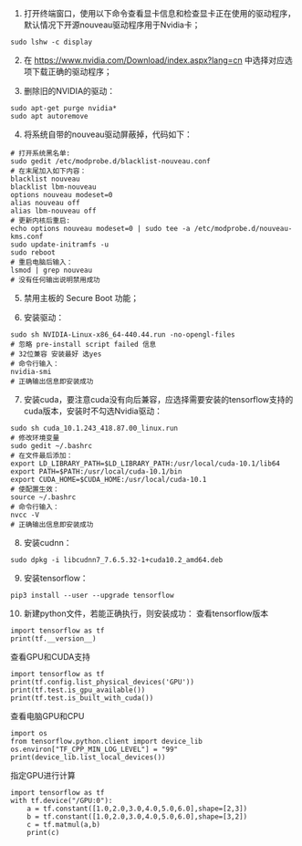 1. 打开终端窗口，使用以下命令查看显卡信息和检查显卡正在使用的驱动程序，默认情况下开源nouveau驱动程序用于Nvidia卡；
```
sudo lshw -c display
```

2. 在 https://www.nvidia.com/Download/index.aspx?lang=cn 中选择对应选项下载正确的驱动程序；

3. 删除旧的NVIDIA的驱动：
```
sudo apt-get purge nvidia*
sudo apt autoremove
```

4. 将系统自带的nouveau驱动屏蔽掉，代码如下：
```
# 打开系统黑名单:
sudo gedit /etc/modprobe.d/blacklist-nouveau.conf 
# 在末尾加入如下内容：
blacklist nouveau
blacklist lbm-nouveau
options nouveau modeset=0
alias nouveau off
alias lbm-nouveau off
# 更新内核后重启:
echo options nouveau modeset=0 | sudo tee -a /etc/modprobe.d/nouveau-kms.conf
sudo update-initramfs -u
sudo reboot
# 重启电脑后输入：
lsmod | grep nouveau
# 没有任何输出说明禁用成功
```

5. 禁用主板的 Secure Boot 功能；

6. 安装驱动：
```
sudo sh NVIDIA-Linux-x86_64-440.44.run -no-opengl-files
# 忽略 pre-install script failed 信息
# 32位兼容 安装最好 选yes
# 命令行输入：
nvidia-smi
# 正确输出信息即安装成功
```

7. 安装cuda，要注意cuda没有向后兼容，应选择需要安装的tensorflow支持的cuda版本，安装时不勾选Nvidia驱动：
```
sudo sh cuda_10.1.243_418.87.00_linux.run
# 修改环境变量
sudo gedit ~/.bashrc
# 在文件最后添加：
export LD_LIBRARY_PATH=$LD_LIBRARY_PATH:/usr/local/cuda-10.1/lib64
export PATH=$PATH:/usr/local/cuda-10.1/bin
export CUDA_HOME=$CUDA_HOME:/usr/local/cuda-10.1
# 使配置生效：
source ~/.bashrc
# 命令行输入：
nvcc -V
# 正确输出信息即安装成功
```

8. 安装cudnn：
```
sudo dpkg -i libcudnn7_7.6.5.32-1+cuda10.2_amd64.deb
```

9. 安装tensorflow：
```
pip3 install --user --upgrade tensorflow
```

10. 新建python文件，若能正确执行，则安装成功：
查看tensorflow版本
```
import tensorflow as tf
print(tf.__version__)
```
查看GPU和CUDA支持
```
import tensorflow as tf
print(tf.config.list_physical_devices('GPU'))
print(tf.test.is_gpu_available())
print(tf.test.is_built_with_cuda())
```
查看电脑GPU和CPU
```
import os
from tensorflow.python.client import device_lib
os.environ["TF_CPP_MIN_LOG_LEVEL"] = "99"
print(device_lib.list_local_devices())
```
指定GPU进行计算
```
import tensorflow as tf
with tf.device("/GPU:0"):
    a = tf.constant([1.0,2.0,3.0,4.0,5.0,6.0],shape=[2,3])
    b = tf.constant([1.0,2.0,3.0,4.0,5.0,6.0],shape=[3,2])
    c = tf.matmul(a,b)
    print(c)
```


